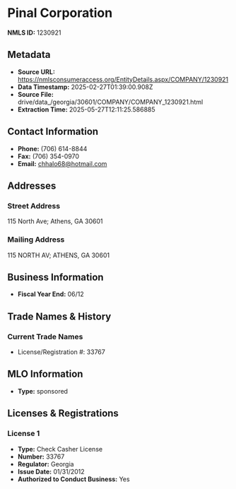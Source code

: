 # Pinal Corporation

**NMLS ID:** 1230921

## Metadata
- **Source URL:** https://nmlsconsumeraccess.org/EntityDetails.aspx/COMPANY/1230921
- **Data Timestamp:** 2025-02-27T01:39:00.908Z
- **Source File:** drive/data_/georgia/30601/COMPANY/COMPANY_1230921.html
- **Extraction Time:** 2025-05-27T12:11:25.586885

## Contact Information
- **Phone:** (706) 614-8844
- **Fax:** (706) 354-0970
- **Email:** chhalo68@hotmail.com

## Addresses
### Street Address
115 North Ave; Athens, GA 30601

### Mailing Address
115 NORTH AV; ATHENS, GA 30601

## Business Information
- **Fiscal Year End:** 06/12

## Trade Names & History
### Current Trade Names
- License/Registration #: 33767

## MLO Information
- **Type:** sponsored

## Licenses & Registrations

### License 1
- **Type:** Check Casher License
- **Number:** 33767
- **Regulator:** Georgia
- **Issue Date:** 01/31/2012
- **Authorized to Conduct Business:** Yes
